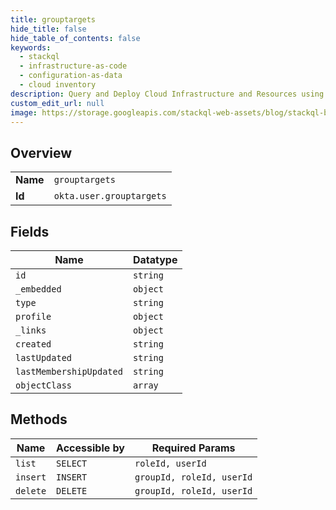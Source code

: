 ```yaml
---
title: grouptargets
hide_title: false
hide_table_of_contents: false
keywords:
  - stackql
  - infrastructure-as-code
  - configuration-as-data
  - cloud inventory
description: Query and Deploy Cloud Infrastructure and Resources using SQL
custom_edit_url: null
image: https://storage.googleapis.com/stackql-web-assets/blog/stackql-blog-post-featured-image.png
---
```

  
    

## Overview
<table><tbody>
<tr><td><b>Name</b></td><td><code>grouptargets</code></td></tr>
<tr><td><b>Id</b></td><td><code>okta.user.grouptargets</code></td></tr>
</tbody></table>

## Fields
| Name | Datatype |
| ---- | -------- |
| `id` | `string` |
| `_embedded` | `object` |
| `type` | `string` |
| `profile` | `object` |
| `_links` | `object` |
| `created` | `string` |
| `lastUpdated` | `string` |
| `lastMembershipUpdated` | `string` |
| `objectClass` | `array` |
## Methods
| Name | Accessible by | Required Params |
| ---- | ------------- | --------------- |
| `list` | `SELECT` | `roleId, userId` |
| `insert` | `INSERT` | `groupId, roleId, userId` |
| `delete` | `DELETE` | `groupId, roleId, userId` |
